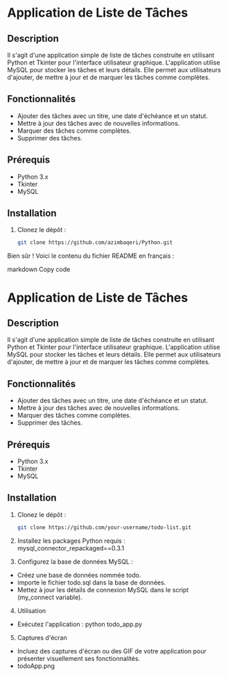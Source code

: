 # Application de Liste de Tâches

## Description

Il s'agit d'une application simple de liste de tâches construite en utilisant Python et Tkinter pour l'interface utilisateur graphique. L'application utilise MySQL pour stocker les tâches et leurs détails. Elle permet aux utilisateurs d'ajouter, de mettre à jour et de marquer les tâches comme complètes.

## Fonctionnalités

- Ajouter des tâches avec un titre, une date d'échéance et un statut.
- Mettre à jour des tâches avec de nouvelles informations.
- Marquer des tâches comme complètes.
- Supprimer des tâches.

## Prérequis

- Python 3.x
- Tkinter
- MySQL

## Installation

1. Clonez le dépôt :

   ```bash
   git clone https://github.com/azimbaqeri/Python.git


Bien sûr ! Voici le contenu du fichier README en français :

markdown
Copy code
# Application de Liste de Tâches

## Description

Il s'agit d'une application simple de liste de tâches construite en utilisant Python et Tkinter pour l'interface utilisateur graphique. L'application utilise MySQL pour stocker les tâches et leurs détails. Elle permet aux utilisateurs d'ajouter, de mettre à jour et de marquer les tâches comme complètes.

## Fonctionnalités

- Ajouter des tâches avec un titre, une date d'échéance et un statut.
- Mettre à jour des tâches avec de nouvelles informations.
- Marquer des tâches comme complètes.
- Supprimer des tâches.

## Prérequis

- Python 3.x
- Tkinter
- MySQL

## Installation

1. Clonez le dépôt :

   ```bash
   git clone https://github.com/your-username/todo-list.git
2. Installez les packages Python requis :
    mysql_connector_repackaged==0.3.1


3. Configurez la base de données MySQL :

 - Créez une base de données nommée todo.
 - importe le fichier todo.sql dans la base de données.
 - Mettez à jour les détails de connexion MySQL dans le script (my_connect variable).

4. Utilisation
 - Exécutez l'application : python todo_app.py


5. Captures d'écran
 - Incluez des captures d'écran ou des GIF de votre application pour présenter    visuellement ses fonctionnalités.
 - todoApp.png